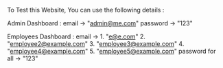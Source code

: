 To Test this Website,
You can use the following details :

Admin Dashboard : email -> "admin@me.com"
                  password -> "123"

Employees Dashboard : email -> 1. "e@e.com"
                               2. "employee2@example.com"
                               3. "employee3@example.com"
                               4. "employee4@example.com"
                               5. "employee5@example.com"
                      password for all -> "123"
    
                  
